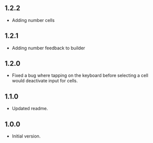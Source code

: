 ## 1.2.2

- Adding number cells

## 1.2.1

- Adding number feedback to builder

## 1.2.0

- Fixed a bug where tapping on the keyboard before selecting a cell would deactivate input for cells.

## 1.1.0

- Updated readme.

## 1.0.0

- Initial version.
